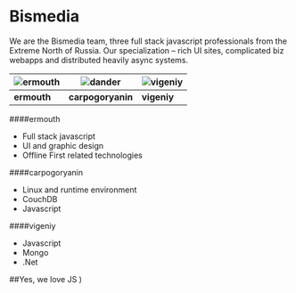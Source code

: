 Bismedia
================

We are the Bismedia team, three full stack javascript professionals from the Extreme North of Russia. Our specialization – 
rich UI sites, complicated biz webapps and distributed heavily async systems.

| ![ermouth](http://bis-media.ru/koding/ermouth1.jpg) | ![dander](http://bis-media.ru/koding/carpogoryanin1.jpg) | ![vigeniy](http://bis-media.ru/koding/vigeniy1.jpg) 
|--- |--- |--- 
| **ermouth** | **carpogoryanin** | **vigeniy**

####ermouth
  * Full stack javascript
  * UI and graphic design
  * Offline First related technologies

####carpogoryanin
  * Linux and runtime environment
  * CouchDB
  * Javascript

####vigeniy
  * Javascript
  * Mongo
  * .Net

##Yes, we love JS )
